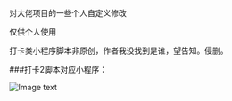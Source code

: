 对大佬项目的一些个人自定义修改

仅供个人使用

打卡类小程序脚本非原创，作者我没找到是谁，望告知。侵删。



###打卡2脚本对应小程序：

![Image text](https://raw.githubusercontent.com/sngxpro/scripts/master/daka2.png)
